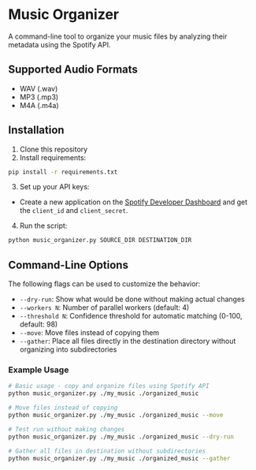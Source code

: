 # Music Organizer

A command-line tool to organize your music files by analyzing their metadata using the Spotify API.

## Supported Audio Formats

- WAV (.wav)
- MP3 (.mp3)
- M4A (.m4a)

## Installation

1. Clone this repository
2. Install requirements:

```bash
pip install -r requirements.txt
```

3. Set up your API keys:

- Create a new application on the [Spotify Developer Dashboard](https://developer.spotify.com/dashboard/applications) and get the `client_id` and `client_secret`.

4. Run the script:

```bash
python music_organizer.py SOURCE_DIR DESTINATION_DIR
```

## Command-Line Options

The following flags can be used to customize the behavior:

- `--dry-run`: Show what would be done without making actual changes
- `--workers N`: Number of parallel workers (default: 4)
- `--threshold N`: Confidence threshold for automatic matching (0-100, default: 98)
- `--move`: Move files instead of copying them
- `--gather`: Place all files directly in the destination directory without organizing into subdirectories

### Example Usage

```bash
# Basic usage - copy and organize files using Spotify API
python music_organizer.py ./my_music ./organized_music

# Move files instead of copying
python music_organizer.py ./my_music ./organized_music --move

# Test run without making changes
python music_organizer.py ./my_music ./organized_music --dry-run

# Gather all files in destination without subdirectories
python music_organizer.py ./my_music ./organized_music --gather
```
